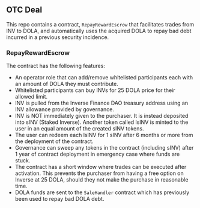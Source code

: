 ## OTC Deal
This repo contains a contract, `RepayRewardEscrow` that facilitates trades from INV to DOLA, and automatically uses the acquired DOLA to repay bad debt incurred in a previous security incidence.

### RepayRewardEscrow

The contract has the following features:

- An operator role that can add/remove whitelisted participants each with an amount of DOLA they must contribute.
- Whitelisted participants can buy INVs for 25 DOLA price for their allowed limit.
- INV is pulled from the Inverse Finance DAO treasury address using an INV allowance provided by governance.
- INV is NOT immediately given to the purchaser. It is instead deposited into sINV (Staked Inverse). Another token called lsINV is minted to the user in an equal amount of the created sINV tokens.
- The user can redeem each lsINV for 1 sINV after 6 months or more from the deployment of the contract.
- Governance can sweep any tokens in the contract (including sINV) after 1 year of contract deployment in emergency case where funds are stuck.
- The contract has a short window where trades can be executed after activation. This prevents the purchaser from having a free option on Inverse at 25 DOLA, should they not make the purchase in reasonable time.
- DOLA funds are sent to the `SaleHandler` contract which has previously been used to repay bad DOLA debt.
